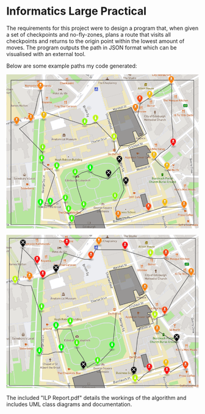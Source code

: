 # Informatics Large Practical

The requirements for this project were to design a program that, when given a set of checkpoints and no-fly-zones, plans a route that visits all checkpoints and returns to the origin point within the lowest amount of moves. The program outputs the path in JSON format which can be visualised with an external tool.

Below are some example paths my code generated:

![image1](route1.png)

![image2](route2.png)

The included "ILP Report.pdf" details the workings of the algorithm and includes UML class diagrams and documentation. 
